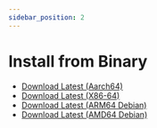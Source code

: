 ```yaml
---
sidebar_position: 2
---
```


# Install from Binary

- [Download Latest (Aarch64)](https://dragonflydb.gateway.scarf.sh/0.15.0/dragonfly-aarch64.tar.gz)
- [Download Latest (X86-64)](https://dragonflydb.gateway.scarf.sh/0.15.0/dragonfly-x86_64.tar.gz)
- [Download Latest (ARM64 Debian)](https://dragonflydb.gateway.scarf.sh/0.15.0/dragonfly_0.15.0_arm64.deb)
- [Download Latest (AMD64 Debian)](https://dragonflydb.gateway.scarf.sh/0.15.0/dragonfly_0.15.0_amd64.deb)

